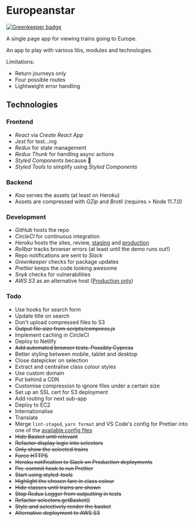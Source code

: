 # Europeanstar

[![Greenkeeper badge](https://badges.greenkeeper.io/adrianblynch/europeanstar.svg)](https://greenkeeper.io/)

A single page app for viewing trains going to Europe.

An app to play with various libs, modules and technologies.

Limitations:

- Return journeys only
- Four possible routes
- Lightweight error handling

## Technologies

### Frontend

- _React_ via _Create React App_
- _Jest_ for test...ing
- _Redux_ for state management
- _Redux Thunk_ for handling async actions
- _Styled Components_ because 💅
- _Styled Tools_ to simplify using _Styled Components_

### Backend

- _Koa_ serves the assets (at least on Heroku)
- Assets are compressed with _GZip_ and _Brotli_ (requires > Node 11.7.0)

### Development

- _GitHub_ hosts the repo
- _CircleCI_ for continuous integration
- _Heroku_ hosts the sites, review, [staging](https://europeanstar-stg.herokuapp.com/) and [production](https://europeanstar-prod.herokuapp.com/)
- _Rollbar_ tracks browser errors (at least until the demo runs out!)
- Repo notifications are sent to _Slack_
- _Greenkeeper_ checks for package updates
- _Prettier_ keeps the code looking awesome
- _Snyk_ checks for vulnerabilities
- _AWS S3_ as an alternative host ([Production only](http://europeanstar.s3-website.eu-west-2.amazonaws.com/))

### Todo

- Use hooks for search form
- Update title on search
- Don't upload compressed files to S3
- ~~Output file size from _scripts/compress.js_~~
- Implement caching in CircleCI
- Deploy to Netlify
- ~~Add automated browser tests. Possibly Cypress~~
- Better styling between mobile, tablet and desktop
- Close datepicker on selection
- Extract and centralise class colour styles
- Use custom domain
- Put behind a CDN
- Customise compression to ignore files under a certain size
- Set up an SSL cert for S3 deployment
- Add routing for next sub-app
- Deploy to EC2
- Internationalise
- Translate
- Merge `lint-staged`, `yarn format` and VS Code's config for Prettier into one of the [available config files](https://prettier.io/docs/en/configuration.html)
- ~~Hide Basket until relevant~~
- ~~Refactor display logic into selectors~~
- ~~Only show the selected trains~~
- ~~Force HTTPS~~
- ~~Heroku notification to Slack on Production deployments~~
- ~~Pre-commit hook to run Prettier~~
- ~~Start using styled-tools~~
- ~~Highlight the chosen fare in class colour~~
- ~~Hide classes until trains are shown~~
- ~~Stop Redux Logger from outputting in tests~~
- ~~Refactor selectors.getBasket()~~
- ~~Style and selectively render the basket~~
- ~~Alternative deployment to AWS S3~~
